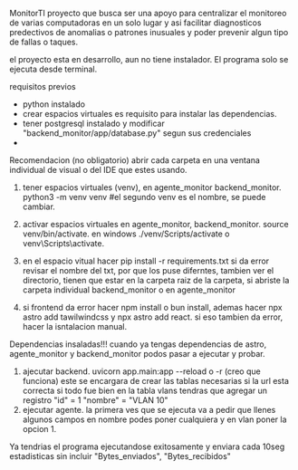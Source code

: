 MonitorTI
proyecto que busca ser una apoyo para centralizar el monitoreo
de varias computadoras en un solo lugar y asi facilitar
diagnosticos predectivos de anomalias o patrones inusuales y 
poder prevenir algun tipo de fallas o taques.

el proyecto esta en desarrollo, aun no tiene instalador.
El programa solo se ejecuta desde terminal.

requisitos previos
- python instalado
- crear espacios virtuales es requisito para instalar las dependencias.
- tener postgresql instalado y modificar "backend_monitor/app/database.py" segun sus credenciales
- 
Recomendacion (no obligatorio) abrir cada carpeta en una ventana individual de visual
o del IDE que estes usando.

1) tener espacios virtuales (venv), en agente_monitor backend_monitor.
   python3 -m venv venv #el segundo venv es el nombre, se puede cambiar.
  
2) activar espacios virtuales en agente_monitor, backend_monitor.
   source venv/bin/activate. en windows ./venv/Scripts/activate o 
   venv\Scripts\activate.
  
3) en el espacio vitual hacer pip install -r requirements.txt
   si da error revisar el nombre del txt, por que los puse diferntes, tambien
   ver el directorio, tienen que estar en la carpeta raiz de la carpeta,
   si abriste la carpeta individual backend_monitor o en agente_monitor

4) si frontend da error hacer npm install o bun install,
   ademas hacer npx astro add tawilwindcss y npx astro add react.
   si eso tambien da error, hacer la isntalacion manual.

  Dependencias insaladas!!!
  cuando ya tengas dependencias de astro, agente_monitor y backend_monitor
  podos pasar a ejecutar y probar.

  1) ajecutar backend.
     uvicorn app.main:app --reload o -r (creo que funciona)
     este se encargara de crear las tablas necesarias si la url esta correcta
     si todo fue bien en la tabla vlans tendras que agregar un registro
     "id" = 1
     "nombre" = "VLAN 10"
  3) ejecutar agente.
     la primera ves que se ejecuta va a pedir que llenes algunos campos
     en nombre podes poner cualquiera y en vlan poner la opcion 1.


Ya tendrias el programa ejecutandose exitosamente y enviara cada 10seg 
estadisticas sin incluir "Bytes_enviados", "Bytes_recibidos"
